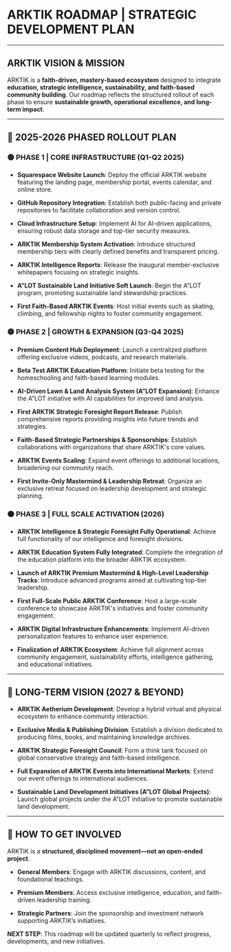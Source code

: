 # ARKTIK ROADMAP | STRATEGIC DEVELOPMENT PLAN

---

## ARKTIK VISION & MISSION

ARKTIK is a **faith-driven, mastery-based ecosystem** designed to integrate **education, strategic intelligence, sustainability, and faith-based community building**. Our roadmap reflects the structured rollout of each phase to ensure **sustainable growth, operational excellence, and long-term impact**.

---

## 🔹 2025-2026 PHASED ROLLOUT PLAN

### 🟢 PHASE 1 | CORE INFRASTRUCTURE (Q1-Q2 2025)

- **Squarespace Website Launch**: Deploy the official ARKTIK website featuring the landing page, membership portal, events calendar, and online store.

- **GitHub Repository Integration**: Establish both public-facing and private repositories to facilitate collaboration and version control.

- **Cloud Infrastructure Setup**: Implement AI for AI-driven applications, ensuring robust data storage and top-tier security measures.

- **ARKTIK Membership System Activation**: Introduce structured membership tiers with clearly defined benefits and transparent pricing.

- **ARKTIK Intelligence Reports**: Release the inaugural member-exclusive whitepapers focusing on strategic insights.

- **A”LOT Sustainable Land Initiative Soft Launch**: Begin the A”LOT program, promoting sustainable land stewardship practices.

- **First Faith-Based ARKTIK Events**: Host initial events such as skating, climbing, and fellowship nights to foster community engagement.

### 🟡 PHASE 2 | GROWTH & EXPANSION (Q3-Q4 2025)

- **Premium Content Hub Deployment**: Launch a centralized platform offering exclusive videos, podcasts, and research materials.

- **Beta Test ARKTIK Education Platform**: Initiate beta testing for the homeschooling and faith-based learning modules.

- **AI-Driven Lawn & Land Analysis System (A”LOT Expansion)**: Enhance the A”LOT initiative with AI capabilities for improved land analysis.

- **First ARKTIK Strategic Foresight Report Release**: Publish comprehensive reports providing insights into future trends and strategies.

- **Faith-Based Strategic Partnerships & Sponsorships**: Establish collaborations with organizations that share ARKTIK's core values.

- **ARKTIK Events Scaling**: Expand event offerings to additional locations, broadening our community reach.

- **First Invite-Only Mastermind & Leadership Retreat**: Organize an exclusive retreat focused on leadership development and strategic planning.

### 🟠 PHASE 3 | FULL SCALE ACTIVATION (2026)

- **ARKTIK Intelligence & Strategic Foresight Fully Operational**: Achieve full functionality of our intelligence and foresight divisions.

- **ARKTIK Education System Fully Integrated**: Complete the integration of the education platform into the broader ARKTIK ecosystem.

- **Launch of ARKTIK Premium Mastermind & High-Level Leadership Tracks**: Introduce advanced programs aimed at cultivating top-tier leadership.

- **First Full-Scale Public ARKTIK Conference**: Host a large-scale conference to showcase ARKTIK's initiatives and foster community engagement.

- **ARKTIK Digital Infrastructure Enhancements**: Implement AI-driven personalization features to enhance user experience.

- **Finalization of ARKTIK Ecosystem**: Achieve full alignment across community engagement, sustainability efforts, intelligence gathering, and educational initiatives.

---

## 🔹 LONG-TERM VISION (2027 & BEYOND)

- **ARKTIK Aetherium Development**: Develop a hybrid virtual and physical ecosystem to enhance community interaction.

- **Exclusive Media & Publishing Division**: Establish a division dedicated to producing films, books, and maintaining knowledge archives.

- **ARKTIK Strategic Foresight Council**: Form a think tank focused on global conservative strategy and faith-based intelligence.

- **Full Expansion of ARKTIK Events into International Markets**: Extend our event offerings to international audiences.

- **Sustainable Land Development Initiatives (A”LOT Global Projects)**: Launch global projects under the A”LOT initiative to promote sustainable land development.

---

## 🔹 HOW TO GET INVOLVED

ARKTIK is a **structured, disciplined movement—not an open-ended project**.

- **General Members**: Engage with ARKTIK discussions, content, and foundational teachings.

- **Premium Members**: Access exclusive intelligence, education, and faith-driven leadership training.

- **Strategic Partners**: Join the sponsorship and investment network supporting ARKTIK’s initiatives.

**NEXT STEP**: This roadmap will be updated quarterly to reflect progress, developments, and new initiatives.
